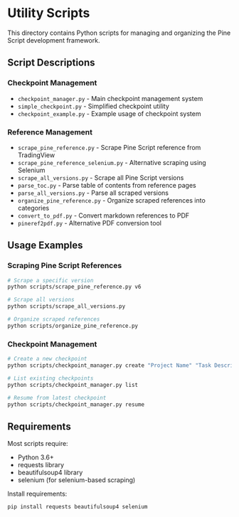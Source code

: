 # Utility Scripts

This directory contains Python scripts for managing and organizing the Pine Script development framework.

## Script Descriptions

### Checkpoint Management
- `checkpoint_manager.py` - Main checkpoint management system
- `simple_checkpoint.py` - Simplified checkpoint utility
- `checkpoint_example.py` - Example usage of checkpoint system

### Reference Management
- `scrape_pine_reference.py` - Scrape Pine Script reference from TradingView
- `scrape_pine_reference_selenium.py` - Alternative scraping using Selenium
- `scrape_all_versions.py` - Scrape all Pine Script versions
- `parse_toc.py` - Parse table of contents from reference pages
- `parse_all_versions.py` - Parse all scraped versions
- `organize_pine_reference.py` - Organize scraped references into categories
- `convert_to_pdf.py` - Convert markdown references to PDF
- `pineref2pdf.py` - Alternative PDF conversion tool

## Usage Examples

### Scraping Pine Script References
```bash
# Scrape a specific version
python scripts/scrape_pine_reference.py v6

# Scrape all versions
python scripts/scrape_all_versions.py

# Organize scraped references
python scripts/organize_pine_reference.py
```

### Checkpoint Management
```bash
# Create a new checkpoint
python scripts/checkpoint_manager.py create "Project Name" "Task Description"

# List existing checkpoints
python scripts/checkpoint_manager.py list

# Resume from latest checkpoint
python scripts/checkpoint_manager.py resume
```

## Requirements

Most scripts require:
- Python 3.6+
- requests library
- beautifulsoup4 library
- selenium (for selenium-based scraping)

Install requirements:
```bash
pip install requests beautifulsoup4 selenium
```